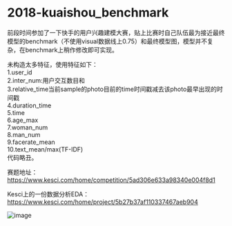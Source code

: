 # 2018-kuaishou_benchmark

前段时间参加了一下快手的用户兴趣建模大赛，贴上比赛时自己队伍最为接近最终模型的benchmark（不使用visual数据线上0.75）和最终模型图，模型并不复杂，在benchmark上稍作修改即可实现。    
  
未构造太多特征，使用特征如下：  
1.user_id  
2.inter_num:用户交互数目和  
3.relative_time当前sample的photo目前的time时间戳减去该photo最早出现的时间戳  
4.duration_time  
5.time  
6.age_max  
7.woman_num  
8.man_num  
9.facerate_mean  
10.text_mean/max(TF-IDF)  
代码略丑。  

赛题地址：https://www.kesci.com/home/competition/5ad306e633a98340e004f8d1  

Kesci上的一份数据分析EDA：https://www.kesci.com/home/project/5b27b37af110337467aeb904  


![image](https://github.com/WLiK/2018-kuaishou_benchmark/blob/master/model_img/model.jpg)
